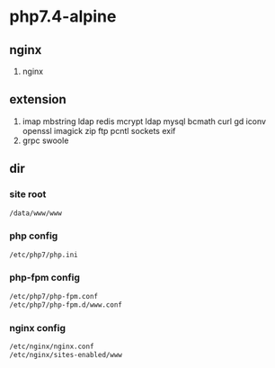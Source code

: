 # php7.4-alpine

## nginx
1. nginx


## extension
1. imap mbstring ldap redis mcrypt ldap mysql bcmath curl gd iconv openssl imagick zip ftp pcntl sockets exif
2. grpc swoole

## dir
### site root
```bash
/data/www/www
```

### php config
```bash
/etc/php7/php.ini
```

### php-fpm config
```bash
/etc/php7/php-fpm.conf 
/etc/php7/php-fpm.d/www.conf
```
### nginx config
```bash
/etc/nginx/nginx.conf
/etc/nginx/sites-enabled/www
```
